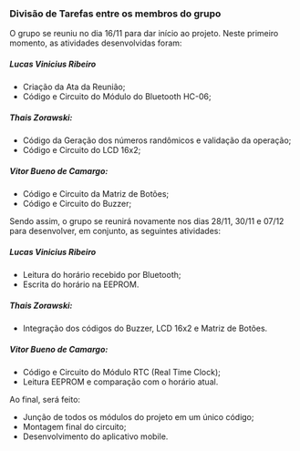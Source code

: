 ### Divisão de Tarefas entre os membros do grupo
O grupo se reuniu no dia 16/11 para dar início ao projeto. Neste primeiro momento, as atividades desenvolvidas foram:

##### Lucas Vinicius Ribeiro
  - Criação da Ata da Reunião;
  - Código e Circuito do Módulo do Bluetooth HC-06;
  
##### Thais Zorawski:
  - Código da Geração dos números randômicos e validação da operação;
  - Código e Circuito do LCD 16x2;
  
##### Vitor Bueno de Camargo:
  - Código e Circuito da Matriz de Botões;
  - Código e Circuito do Buzzer;
  

Sendo assim, o grupo se reunirá novamente nos dias 28/11, 30/11 e 07/12 para desenvolver, em conjunto, as seguintes atividades:


##### Lucas Vinicius Ribeiro
  - Leitura do horário recebido por Bluetooth;
  - Escrita do horário na EEPROM.
  
##### Thais Zorawski:
  - Integração dos códigos do Buzzer, LCD 16x2 e Matriz de Botões.
  
##### Vitor Bueno de Camargo:
  - Código e Circuito do Módulo RTC (Real Time Clock);
  - Leitura EEPROM e comparação com o horário atual.
 


Ao final, será feito:
  - Junção de todos os módulos do projeto em um único código;
  - Montagem final do circuito;
  - Desenvolvimento do aplicativo mobile.
  
